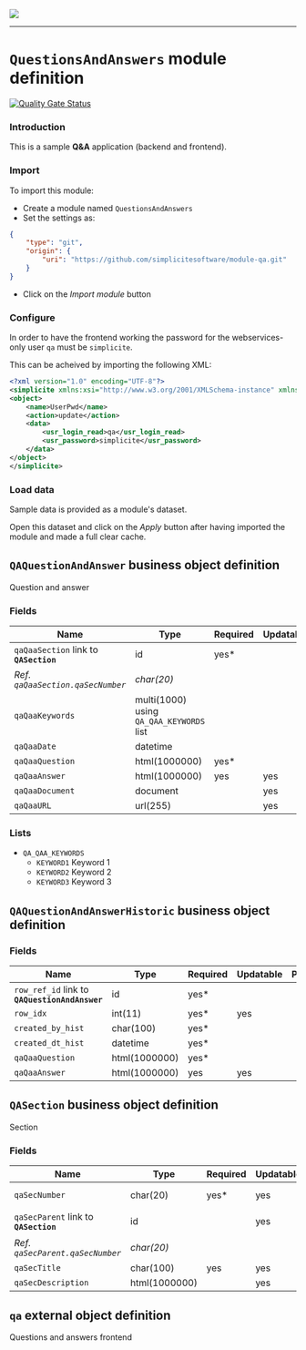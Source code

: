<!--
 ___ _            _ _    _ _    __
/ __(_)_ __  _ __| (_)__(_) |_ /_/
\__ \ | '  \| '_ \ | / _| |  _/ -_)
|___/_|_|_|_| .__/_|_\__|_|\__\___|
            |_| 
-->
![](https://docs.simplicite.io//logos/logo250.png)
* * *

`QuestionsAndAnswers` module definition
=======================================

[![Quality Gate Status](https://sonarcloud.io/api/project_badges/measure?project=simplicite-modules-QuestionsAndAnswers&metric=alert_status)](https://sonarcloud.io/dashboard?id=simplicite-modules-QuestionsAndAnswers)

### Introduction

This is a sample **Q&A** application (backend and frontend).

### Import

To import this module:

- Create a module named `QuestionsAndAnswers`
- Set the settings as:

```json
{
	"type": "git",
	"origin": {
		"uri": "https://github.com/simplicitesoftware/module-qa.git"
	}
}
```

- Click on the _Import module_ button

### Configure

In order to have the frontend working the password for the
webservices-only user `qa` must be `simplicite`.

This can be acheived by importing the following XML:

```xml
<?xml version="1.0" encoding="UTF-8"?>
<simplicite xmlns:xsi="http://www.w3.org/2001/XMLSchema-instance" xmlns="http://www.simplicite.fr/base" xsi:schemaLocation="http://www.simplicite.fr/base https://www.simplicite.io/resources/schemas/base.xsd">
<object>
	<name>UserPwd</name>
	<action>update</action>
	<data>
		<usr_login_read>qa</usr_login_read>
		<usr_password>simplicite</usr_password>
	</data>
</object>
</simplicite>
```

### Load data

Sample data is provided as a module's dataset.

Open this dataset and click on the _Apply_ button after having imported the module and made a full clear cache.

`QAQuestionAndAnswer` business object definition
------------------------------------------------

Question and answer

### Fields

| Name                                                         | Type                                     | Required | Updatable | Personal | Description                                                                      | 
| ------------------------------------------------------------ | ---------------------------------------- | -------- | --------- | -------- | -------------------------------------------------------------------------------- |
| `qaQaaSection` link to **`QASection`**                       | id                                       | yes*     |           |          | Section                                                                          |
| _Ref. `qaQaaSection.qaSecNumber`_                            | _char(20)_                               |          |           |          | _Section number_                                                                 |
| `qaQaaKeywords`                                              | multi(1000) using `QA_QAA_KEYWORDS` list |          |           |          | Keywords                                                                         |
| `qaQaaDate`                                                  | datetime                                 |          |           |          | Date                                                                             |
| `qaQaaQuestion`                                              | html(1000000)                            | yes*     |           |          | Question                                                                         |
| `qaQaaAnswer`                                                | html(1000000)                            | yes      | yes       |          | Answer                                                                           |
| `qaQaaDocument`                                              | document                                 |          | yes       |          | Document                                                                         |
| `qaQaaURL`                                                   | url(255)                                 |          | yes       |          | URL                                                                              |

### Lists

* `QA_QAA_KEYWORDS`
    - `KEYWORD1` Keyword 1
    - `KEYWORD2` Keyword 2
    - `KEYWORD3` Keyword 3

`QAQuestionAndAnswerHistoric` business object definition
--------------------------------------------------------



### Fields

| Name                                                         | Type                                     | Required | Updatable | Personal | Description                                                                      | 
| ------------------------------------------------------------ | ---------------------------------------- | -------- | --------- | -------- | -------------------------------------------------------------------------------- |
| `row_ref_id` link to **`QAQuestionAndAnswer`**               | id                                       | yes*     |           |          | -                                                                                |
| `row_idx`                                                    | int(11)                                  | yes*     | yes       |          | -                                                                                |
| `created_by_hist`                                            | char(100)                                | yes*     |           |          | -                                                                                |
| `created_dt_hist`                                            | datetime                                 | yes*     |           |          | -                                                                                |
| `qaQaaQuestion`                                              | html(1000000)                            | yes*     |           |          | Question                                                                         |
| `qaQaaAnswer`                                                | html(1000000)                            | yes      | yes       |          | Answer                                                                           |

`QASection` business object definition
--------------------------------------

Section

### Fields

| Name                                                         | Type                                     | Required | Updatable | Personal | Description                                                                      | 
| ------------------------------------------------------------ | ---------------------------------------- | -------- | --------- | -------- | -------------------------------------------------------------------------------- |
| `qaSecNumber`                                                | char(20)                                 | yes*     | yes       |          | Section number                                                                   |
| `qaSecParent` link to **`QASection`**                        | id                                       |          | yes       |          | Parent section                                                                   |
| _Ref. `qaSecParent.qaSecNumber`_                             | _char(20)_                               |          |           |          | _Section number_                                                                 |
| `qaSecTitle`                                                 | char(100)                                | yes      | yes       |          | Section title                                                                    |
| `qaSecDescription`                                           | html(1000000)                            |          | yes       |          | Description                                                                      |

`qa` external object definition
-------------------------------

Questions and answers frontend


